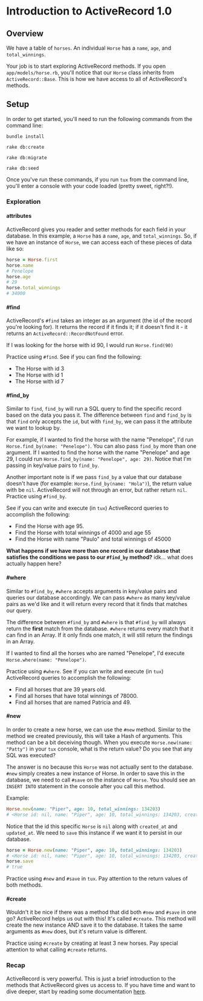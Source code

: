 # Introduction to ActiveRecord 1.0

## Overview
We have a table of `horses`. An individual `Horse` has a `name`, `age`, and `total_winnings`.

Your job is to start exploring ActiveRecord methods. If you open `app/models/horse.rb`, you'll notice that our `Horse` class inherits from `ActiveRecord::Base`. This is how we have access to all of ActiveRecord's methods.

## Setup
In order to get started, you'll need to run the following commands from the command line:

`bundle install`

`rake db:create`

`rake db:migrate`

`rake db:seed`

Once you've run these commands, if you run `tux` from the command line, you'll enter a console with your code loaded (pretty sweet, right?!).

### Exploration

#### attributes
ActiveRecord gives you reader and setter methods for each field in your database. In this example, a `Horse` has a `name`, `age`, and `total_winnings`. So, if we have an instance of `Horse`, we can access each of these pieces of data like so:

```ruby
horse = Horse.first
horse.name
# Penelope
horse.age
# 29
horse.total_winnings
# 34000
```

#### #find

ActiveRecord's `#find` takes an integer as an argument (the id of the record you're looking for). It returns the record if it finds it; if it doesn't find it - it returns an `ActiveRecord::RecordNotFound` error.

If I was looking for the horse with id 90, I would run `Horse.find(90)`

Practice using `#find`. See if you can find the following:

- The Horse with id 3
- The Horse with id 1
- The Horse with id 7

#### #find_by

Similar to `find`, `find_by` will run a SQL query to find the specific record based on the data you pass it. The difference between `find` and `find_by` is that `find` only accepts the `id`, but with `find_by`, we can pass it the attribute we want to lookup by.

For example, if I wanted to find the horse with the name "Penelope", I'd run `Horse.find_by(name: "Penelope")`. You can also pass `find_by` more than one argument. If I wanted to find the horse with the name "Penelope" and age 29, I could run `Horse.find_by(name: "Penelope", age: 29)`. Notice that I'm passing in key/value pairs to `find_by`.

Another important note is if we pass `find_by` a value that our database doesn't have (for example: `Horse.find_by(name: "Hola")`), the return value with be `nil`. ActiveRecord will not through an error, but rather return `nil`.
Practice using `#find_by`.

See if you can write and execute (in `tux`) ActiveRecord queries to accomplish the following:

- Find the Horse with age 95.
- Find the Horse with total winnings of 4000 and age 55
- Find the Horse with name "Paulo" and total winnings of 45000

**What happens if we have more than one record in our database that satisfies the conditions we pass to our `#find_by` method?** idk... what does actually happen here?

#### #where

Similar to `#find_by`, `#where` accepts arguments in key/value pairs and queries our database accordingly. We can pass `#where` as many key/value pairs as we'd like and it will return every record that it finds that matches our query.

The difference between `#find_by` and `#where` is that `#find_by` will always return the **first** match from the database. `#where` returns every match that it can find in an Array. If it only finds one match, it will still return the findings in an Array.

If I wanted to find all the horses who are named "Penelope", I'd execute `Horse.where(name: "Penelope")`.

Practice using `#where`. See if you can write and execute (in `tux`) ActiveRecord queries to accomplish the following:

- Find all horses that are 39 years old.
- Find all horses that have total winnings of 78000.
- Find all horses that are named Patricia and 49.

#### #new

In order to create a new horse, we can use the `#new` method. Similar to the method we created previously, this will take a Hash of arguments. This method can be a bit deceiving though. When you execute `Horse.new(name: "Patty")` in your `tux` console, what is the return value? Do you see that any SQL was executed?

The answer is no because this `Horse` was not actually sent to the database. `#new` simply creates a new instance of Horse. In order to save this in the database, we need to call `#save` on the instance of `Horse`. You should see an `INSERT INTO` statement in the console after you call this method.

Example:

```ruby
Horse.new(name: "Piper", age: 10, total_winnings: 134203)
# <Horse id: nil, name: "Piper", age: 10, total_winnings: 134203, created_at: nil, updated_at: nil>
```

Notice that the id this specific `Horse` is `nil` along with `created_at` and `updated_at`. We need to `save` this instance if we want it to persist in our database.

```ruby
horse = Horse.new(name: "Piper", age: 10, total_winnings: 134203)
# <Horse id: nil, name: "Piper", age: 10, total_winnings: 134203, created_at: nil, updated_at: nil>
horse.save
# true
```

Practice using `#new` and `#save` in `tux`. Pay attention to the return values of both methods.

#### #create

Wouldn't it be nice if there was a method that did both `#new` and `#save` in one go? ActiveRecord helps us out with this! It's called `#create`. This method will create the new instance AND save it to the database. It takes the same arguments as `#new` does, but it's return value is different.

Practice using `#create` by creating at least 3 new horses. Pay special attention to what calling `#create` returns.

### Recap
ActiveRecord is very powerful. This is just a brief introduction to the methods that ActiveRecord gives us access to. If you have time and want to dive deeper, start by reading some documentation [here](http://guides.rubyonrails.org/active_record_querying.html).
